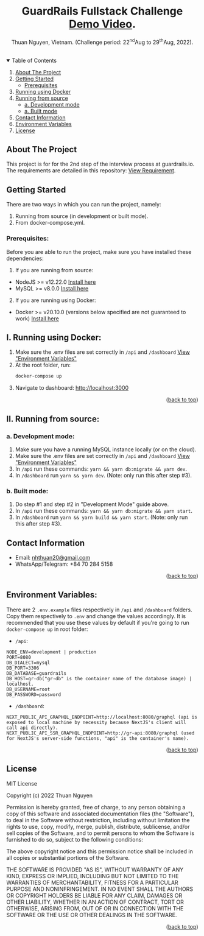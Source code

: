 <div align="center">
  <a name="readme-top"/>
  <h1 align="center">GuardRails Fullstack Challenge <a target="_blank" href="https://thuan-public-test-2.s3.ap-southeast-1.amazonaws.com/guardrails-interview.mp4">Demo Video</a>.</h1>
  <p align="center">
    Thuan Nguyen, Vietnam. (Challenge period: 22<sup>nd</sup>Aug to 29<sup>th</sup>Aug, 2022).
    <br />
    <br />
  </p>
</div>

<!-- TABLE OF CONTENTS -->
<details open>
  <summary>Table of Contents</summary>
  <ol>
    <li>
      <a href="#about-the-project">About The Project</a>
    </li>
    <li>
      <a href="#getting-started">Getting Started</a>
      <ul>
        <li><a href="#prerequisites">Prerequisites</a></li>
      </ul>
    </li>
    <li><a href="#running-using-docker">Running using Docker</a></li>
    <li>
        <a href="#running-from-source">Running from source</a>
        <ul>
            <li><a href="#development-mode">a. Development mode</a></li>
            <li><a href="#built-mode">a. Built mode</a></li>
        </ul>
    </li>
    <li><a href="#contact-information">Contact Information</a></li>
    <li><a href="#environment-variables">Environment Variables</a></li>
    <li><a href="#license">License</a></li>
  </ol>
</details>

<!-- ABOUT THE PROJECT -->
## About The Project

This project is for for the 2nd step of the interview process at guardrails.io. The requirements are detailed in this repository: <a target="_blank" href="https://github.com/guardrailsio/full-stack-engineer-challenge">View Requirement</a>.


<!-- GETTING STARTED -->
## Getting Started

There are two ways in which you can run the project, namely:
1. Running from source (in development or built mode).
2. From docker-compose.yml.

### Prerequisites:
Before you are able to run the project, make sure you have installed these dependencies:
1. If you are running from source:
* NodeJS >= v12.22.0 [Install here](https://nodejs.org/en/download/)
* MySQL >= v8.0.0 [Install here](https://dev.mysql.com/downloads/installer/)
2. If you are running using Docker:
* Docker >= v20.10.0 (versions below specified are not guaranteed to work) [Install here](https://docs.docker.com/engine/install/)

<a name="running-using-docker"/>

## I. Running using Docker:
1. Make sure the .env files are set correctly in ```/api``` and ```/dashboard``` <a href="#environment-variables">View "Environment Variables"</a>
2. At the root folder, run:
   ```sh
   docker-compose up
   ```
3. Navigate to dashboard: [http://localhost:3000](http://localhost:3000)

<p align="right">(<a href="#readme-top">back to top</a>)</p>

<a name="running-from-source"/>

## II. Running from source:

<a name="development-mode"/>

### a. Development mode:

1. Make sure you have a running MySQL instance locally (or on the cloud).
2. Make sure the .env files are set correctly in ```/api``` and ```/dashboard``` <a href="#environment-variables">View "Environment Variables"</a>
3. In ```/api``` run these commands: ```yarn && yarn db:migrate && yarn dev```.
4. In ```/dashboard``` run ```yarn && yarn dev```. (Note: only run this after step #3).

<a name="built-mode"/>

### b. Built mode:

1. Do step #1 and step #2 in "Development Mode" guide above.
2. In ```/api``` run these commands: ```yarn && yarn db:migrate && yarn start```.
3. In ```/dashboard``` run ```yarn && yarn build && yarn start```. (Note: only run this after step #3).


<!-- USAGE EXAMPLES -->
<a name="contact-information"/>

## Contact Information
* Email: nhthuan20@gmail.com
* WhatsApp/Telegram: +84 70 284 5158

<p align="right">(<a href="#readme-top">back to top</a>)</p>

<a name="environment-variables"/>

## Environment Variables:
There are 2 ```.env.example``` files respectively in ```/api``` and ```/dashboard``` folders. Copy them respectively to ```.env``` and change the values accordingly. It is recommended that you use these values by default if you're going to run ```docker-compose up``` in root folder:
* ```/api```:
```
NODE_ENV=development | production
PORT=8080
DB_DIALECT=mysql
DB_PORT=3306
DB_DATABASE=guardrails
DB_HOST=gr-db("gr-db" is the container name of the database image) | localhost.
DB_USERNAME=root
DB_PASSWORD=password
```
* ```/dashboard```:
```
NEXT_PUBLIC_API_GRAPHQL_ENDPOINT=http://localhost:8080/graphql (api is exposed to local machine by necessity because NextJS's client will call api directly).
NEXT_PUBLIC_API_SSR_GRAPHQL_ENDPOINT=http://gr-api:8080/graphql (used for NextJS's server-side functions, "api" is the container's name).
```


<p align="right">(<a href="#readme-top">back to top</a>)</p>

<!-- LICENSE -->
<a name="license"/>

## License
MIT License

Copyright (c) 2022 Thuan Nguyen

Permission is hereby granted, free of charge, to any person obtaining a copy
of this software and associated documentation files (the "Software"), to deal
in the Software without restriction, including without limitation the rights
to use, copy, modify, merge, publish, distribute, sublicense, and/or sell
copies of the Software, and to permit persons to whom the Software is
furnished to do so, subject to the following conditions:

The above copyright notice and this permission notice shall be included in all
copies or substantial portions of the Software.

THE SOFTWARE IS PROVIDED "AS IS", WITHOUT WARRANTY OF ANY KIND, EXPRESS OR
IMPLIED, INCLUDING BUT NOT LIMITED TO THE WARRANTIES OF MERCHANTABILITY,
FITNESS FOR A PARTICULAR PURPOSE AND NONINFRINGEMENT. IN NO EVENT SHALL THE
AUTHORS OR COPYRIGHT HOLDERS BE LIABLE FOR ANY CLAIM, DAMAGES OR OTHER
LIABILITY, WHETHER IN AN ACTION OF CONTRACT, TORT OR OTHERWISE, ARISING FROM,
OUT OF OR IN CONNECTION WITH THE SOFTWARE OR THE USE OR OTHER DEALINGS IN THE
SOFTWARE.

<p align="right">(<a href="#readme-top">back to top</a>)</p>
